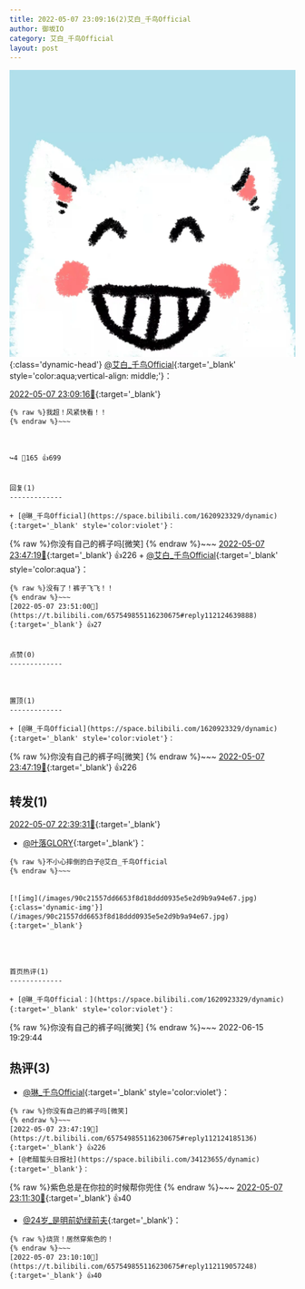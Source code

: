 ```yaml
---
title: 2022-05-07 23:09:16(2)艾白_千鸟Official
author: 御坂IO
category: 艾白_千鸟Official
layout: post
---
```


![img](/images/9ae8b9445fd0665cc014d9080156a45271be73c6.jpg){:class='dynamic-head'}
[@艾白_千鸟Official](https://space.bilibili.com/334537711/dynamic){:target='_blank' style='color:aqua;vertical-align: middle;'}：

[2022-05-07 23:09:16🔗](https://t.bilibili.com/657549855116230675){:target='_blank'}

~~~
{% raw %}我超！风紧快看！！
{% endraw %}~~~



↪️4 💬165 👍699


回复(1)
-------------

+ [@琳_千鸟Official](https://space.bilibili.com/1620923329/dynamic){:target='_blank' style='color:violet'}：
~~~
{% raw %}你没有自己的裤子吗[微笑]
{% endraw %}~~~
[2022-05-07 23:47:19🔗](https://t.bilibili.com/657549855116230675#reply112124185136){:target='_blank'} 👍226
    + [@艾白_千鸟Official](https://space.bilibili.com/334537711/dynamic){:target='_blank' style='color:aqua'}：
~~~
{% raw %}没有了！裤子飞飞！！
{% endraw %}~~~
[2022-05-07 23:51:00🔗](https://t.bilibili.com/657549855116230675#reply112124639888){:target='_blank'} 👍27


点赞(0)
-------------



置顶(1)
-------------

+ [@琳_千鸟Official](https://space.bilibili.com/1620923329/dynamic){:target='_blank' style='color:violet'}：
~~~
{% raw %}你没有自己的裤子吗[微笑]
{% endraw %}~~~
[2022-05-07 23:47:19🔗](https://t.bilibili.com/657549855116230675#reply112124185136){:target='_blank'} 👍226


转发(1)
-------------

[2022-05-07 22:39:31🔗](https://t.bilibili.com/657542188607995924){:target='_blank'}
+ [@叶落GLORY](https://space.bilibili.com/20760220/dynamic){:target='_blank'}：
~~~
{% raw %}不小心摔倒的白子@艾白_千鸟Official 
{% endraw %}~~~


[![img](/images/90c21557dd6653f8d18ddd0935e5e2d9b9a94e67.jpg){:class='dynamic-img'}](/images/90c21557dd6653f8d18ddd0935e5e2d9b9a94e67.jpg){:target='_blank'}




首页热评(1)
-------------

+ [@琳_千鸟Official：](https://space.bilibili.com/1620923329/dynamic){:target='_blank' style='color:violet'}：
~~~
{% raw %}你没有自己的裤子吗[微笑]
{% endraw %}~~~
2022-06-15 19:29:44


热评(3)
-------------

+ [@琳_千鸟Official](https://space.bilibili.com/1620923329/dynamic){:target='_blank' style='color:violet'}：
~~~
{% raw %}你没有自己的裤子吗[微笑]
{% endraw %}~~~
[2022-05-07 23:47:19🔗](https://t.bilibili.com/657549855116230675#reply112124185136){:target='_blank'} 👍226
+ [@老醋蜇头日报社](https://space.bilibili.com/34123655/dynamic){:target='_blank'}：
~~~
{% raw %}紫色总是在你拉的时候帮你兜住
{% endraw %}~~~
[2022-05-07 23:11:30🔗](https://t.bilibili.com/657549855116230675#reply112119171312){:target='_blank'} 👍40
+ [@24岁_是明前奶绿前夫](https://space.bilibili.com/1880844280/dynamic){:target='_blank'}：
~~~
{% raw %}烧货！居然穿紫色的！
{% endraw %}~~~
[2022-05-07 23:10:10🔗](https://t.bilibili.com/657549855116230675#reply112119057248){:target='_blank'} 👍40


